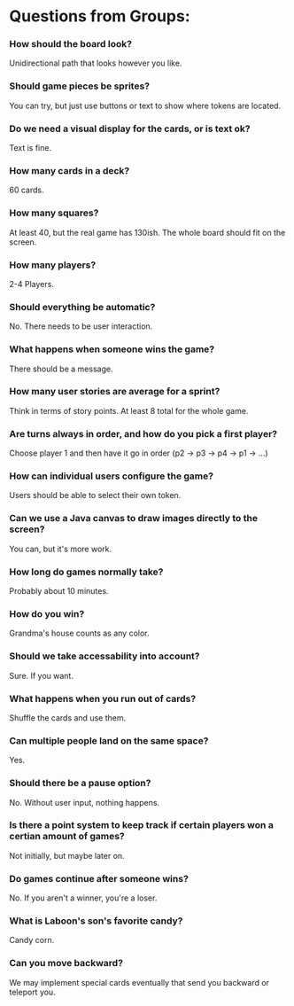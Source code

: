 # Questions from Groups:
### How should the board look?
  Unidirectional path that looks however you like.
### Should game pieces be sprites?
  You can try, but just use buttons or text to show where tokens are located.
### Do we need a visual display for the cards, or is text ok?
  Text is fine.
### How many cards in a deck?
  60 cards.
### How many squares?
  At least 40, but the real game has 130ish. The whole board should fit on the screen.
### How many players? 
  2-4 Players.
### Should everything be automatic?
  No. There needs to be user interaction.
### What happens when someone wins the game?
  There should be a message. 
### How many user stories are average for a sprint?
  Think in terms of story points. At least 8 total for the whole game.
### Are turns always in order, and how do you pick a first player?
  Choose player 1 and then have it go in order (p2 -> p3 -> p4 -> p1 -> ...)
### How can individual users configure the game?
  Users should be able to select their own token.
### Can we use a Java canvas to draw images directly to the screen?
  You can, but it's more work.
### How long do games normally take?
  Probably about 10 minutes.
### How do you win?
  Grandma's house counts as any color.
### Should we take accessability into account?
  Sure. If you want.
### What happens when you run out of cards?
  Shuffle the cards and use them.
### Can multiple people land on the same space?
  Yes.
### Should there be a pause option?
  No. Without user input, nothing happens.
### Is there a point system to keep track if certain players won a certian amount of games?
  Not initially, but maybe later on.
### Do games continue after someone wins?
  No. If you aren't a winner, you're a loser.
### What is Laboon's son's favorite candy?
  Candy corn.
### Can you move backward?
  We may implement special cards eventually that send you backward or teleport you.
  
